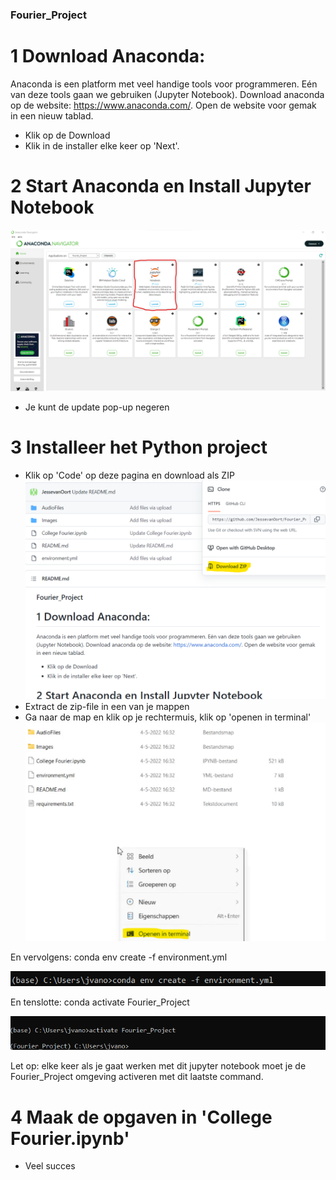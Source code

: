 ### Fourier_Project

# 1 Download Anaconda:
Anaconda is een platform met veel handige tools voor programmeren. Eén van deze tools gaan we gebruiken (Jupyter Notebook). Download anaconda op de website:
https://www.anaconda.com/. Open de website voor gemak in een nieuw tablad.

- Klik op de Download
- Klik in de installer elke keer op 'Next'.

# 2 Start Anaconda en Install Jupyter Notebook
!['Jupyter Notebook'](<Images/anaconda.png>)
- Je kunt de update pop-up negeren

# 3 Installeer het Python project
- Klik op 'Code' op deze pagina en download als ZIP
!['Jupyter Notebook'](<Images/DownloadZIP.png>)
- Extract de zip-file in een van je mappen
- Ga naar de map en klik op je rechtermuis, klik op 'openen in terminal'
!['Jupyter Notebook'](<Images/terminal.png>)


En vervolgens:
 conda env create -f environment.yml

!['Jupyter Notebook'](<Images/Prompt1.png>)
 
En tenslotte:
 conda activate Fourier_Project
 
!['Jupyter Notebook'](<Images/Prompt2.png>)
 
Let op: elke keer als je gaat werken met dit jupyter notebook moet je de Fourier_Project omgeving activeren met dit laatste command.

# 4 Maak de opgaven in 'College Fourier.ipynb'
- Veel succes

